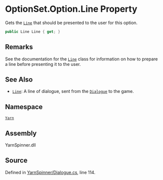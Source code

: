 <!-- This file was generated by a tool. Do not edit this file by hand. -->

# OptionSet.Option.Line Property

Gets the [`Line`](/api/csharp/yarn/optionset.option.line.md) that should be presented to the
user for this option.


```csharp
public Line Line { get; }
```
## Remarks

See the documentation for the [`Line`](/api/csharp/yarn/line.md) class
for information on how to prepare a line before presenting
it to the user. 




## See Also
* [`Line`](/api/csharp/yarn/line.md): 
A line of dialogue, sent from the [`Dialogue`](/api/csharp/yarn/dialogue.md) to the
game.

## Namespace
[`Yarn`](/api/csharp/yarn/README.md)

## Assembly
YarnSpinner.dll

## Source
Defined in [YarnSpinner/Dialogue.cs](https://github.com/YarnSpinnerTool/YarnSpinner//blob/develop/YarnSpinner/Dialogue.cs#L114), line 114.
